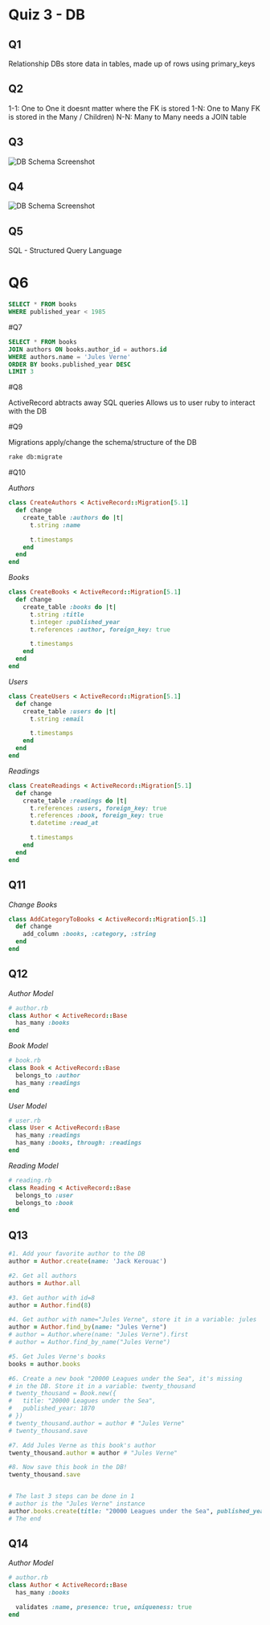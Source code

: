 # Quiz 3 - DB

## Q1

Relationship DBs store data in tables, made up of rows using primary_keys

## Q2

 1-1: One to One it doesnt matter where the FK is stored
 1-N: One to Many FK is stored in the Many / Children)
 N-N: Many to Many needs a JOIN table

## Q3

![DB Schema Screenshot](schema.png?raw=true)

## Q4

![DB Schema Screenshot](schema2.png?raw=true)


## Q5

SQL - Structured Query Language


# Q6

```sql
SELECT * FROM books
WHERE published_year < 1985
```

#Q7

```sql
SELECT * FROM books
JOIN authors ON books.author_id = authors.id
WHERE authors.name = 'Jules Verne'
ORDER BY books.published_year DESC
LIMIT 3
```

#Q8

ActiveRecord abtracts away SQL queries
Allows us to user ruby to interact with the DB

#Q9

Migrations apply/change the schema/structure of the DB

```bash
rake db:migrate
```

#Q10

*Authors*
```ruby
class CreateAuthors < ActiveRecord::Migration[5.1]
  def change
    create_table :authors do |t|
      t.string :name

      t.timestamps
    end
  end
end
```

*Books*
```ruby
class CreateBooks < ActiveRecord::Migration[5.1]
  def change
    create_table :books do |t|
      t.string :title
      t.integer :published_year
      t.references :author, foreign_key: true

      t.timestamps
    end
  end
end
```

*Users*
```ruby
class CreateUsers < ActiveRecord::Migration[5.1]
  def change
    create_table :users do |t|
      t.string :email

      t.timestamps
    end
  end
end
```

*Readings*
```ruby
class CreateReadings < ActiveRecord::Migration[5.1]
  def change
    create_table :readings do |t|
      t.references :users, foreign_key: true
      t.references :book, foreign_key: true
      t.datetime :read_at

      t.timestamps
    end
  end
end
```

## Q11

*Change Books*
```ruby
class AddCategoryToBooks < ActiveRecord::Migration[5.1]
  def change
    add_column :books, :category, :string
  end
end
```

## Q12

*Author Model*
```ruby
# author.rb
class Author < ActiveRecord::Base
  has_many :books
end
```

*Book Model*
```ruby
# book.rb
class Book < ActiveRecord::Base
  belongs_to :author
  has_many :readings
end
```

*User Model*
```ruby
# user.rb
class User < ActiveRecord::Base
  has_many :readings
  has_many :books, through: :readings
end
```

*Reading Model*
```ruby
# reading.rb
class Reading < ActiveRecord::Base
  belongs_to :user
  belongs_to :book
end
```

## Q13

```ruby
#1. Add your favorite author to the DB
author = Author.create(name: 'Jack Kerouac')

#2. Get all authors
authors = Author.all

#3. Get author with id=8
author = Author.find(8)

#4. Get author with name="Jules Verne", store it in a variable: jules
author = Author.find_by(name: "Jules Verne")
# author = Author.where(name: "Jules Verne").first
# author = Author.find_by_name("Jules Verne")

#5. Get Jules Verne's books
books = author.books

#6. Create a new book "20000 Leagues under the Sea", it's missing
# in the DB. Store it in a variable: twenty_thousand
# twenty_thousand = Book.new({
#   title: "20000 Leagues under the Sea",
#   published_year: 1870
# })
# twenty_thousand.author = author # "Jules Verne"
# twenty_thousand.save

#7. Add Jules Verne as this book's author
twenty_thousand.author = author # "Jules Verne"

#8. Now save this book in the DB!
twenty_thousand.save


# The last 3 steps can be done in 1
# author is the "Jules Verne" instance
author.books.create(title: "20000 Leagues under the Sea", published_year: 1870)
# The end
```

## Q14

*Author Model*
```ruby
# author.rb
class Author < ActiveRecord::Base
  has_many :books

  validates :name, presence: true, uniqueness: true
end
```

















